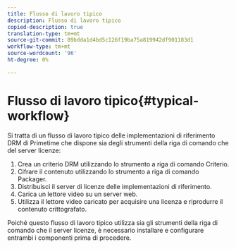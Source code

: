 ```yaml
---
title: Flusso di lavoro tipico
description: Flusso di lavoro tipico
copied-description: true
translation-type: tm+mt
source-git-commit: 89bdda1d4bd5c126f19ba75a819942df901183d1
workflow-type: tm+mt
source-wordcount: '96'
ht-degree: 0%

---
```



# Flusso di lavoro tipico{#typical-workflow}

Si tratta di un flusso di lavoro tipico delle implementazioni di riferimento DRM di Primetime che dispone sia degli strumenti della riga di comando che del server licenze:

1. Crea un criterio DRM utilizzando lo strumento a riga di comando Criterio.
1. Cifrare il contenuto utilizzando lo strumento a riga di comando Packager.
1. Distribuisci il server di licenze delle implementazioni di riferimento.
1. Carica un lettore video su un server web.
1. Utilizza il lettore video caricato per acquisire una licenza e riprodurre il contenuto crittografato.

Poiché questo flusso di lavoro tipico utilizza sia gli strumenti della riga di comando che il server licenze, è necessario installare e configurare entrambi i componenti prima di procedere.
